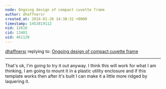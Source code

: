 ```yaml
---
node: Ongoing design of compact cuvette frame
author: dhaffnersr
created_at: 2016-01-26 14:38:32 +0000
timestamp: 1453819112
nid: 12616
cid: 13401
uid: 461120
---
```




[dhaffnersr](../profile/dhaffnersr) replying to: [Ongoing design of compact cuvette frame](../notes/warren/01-25-2016/ongoing-design-of-compact-cuvette-frame)

----
That's ok, I'm going to try it out anyway. I think this will work for what I am thinking, I am going to mount it in a plastic utility enclosure and if this template works then after it's built I can make it a little more ridged by laquering it. 